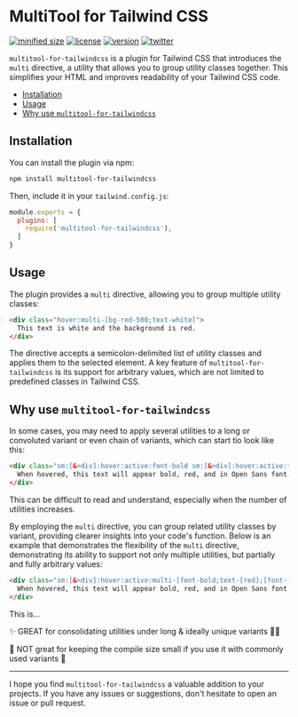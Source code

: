 <h1>MultiTool for Tailwind CSS</h1>

[![minified size](https://img.shields.io/bundlephobia/min/multitool-for-tailwindcss)](https://bundlephobia.com/package/multitool-for-tailwindcss)
[![license](https://img.shields.io/github/license/brandonmcconnell/multitool-for-tailwindcss?label=license)](https://github.com/brandonmcconnell/multitool-for-tailwindcss/blob/main/LICENSE.txt)
[![version](https://img.shields.io/npm/v/multitool-for-tailwindcss)](https://www.npmjs.com/package/multitool-for-tailwindcss)
[![twitter](https://img.shields.io/twitter/follow/branmcconnell)](https://twitter.com/branmcconnell)

`multitool-for-tailwindcss` is a plugin for Tailwind CSS that introduces the `multi` directive, a utility that allows you to group utility classes together. This simplifies your HTML and improves readability of your Tailwind CSS code.

- [Installation](#installation)
- [Usage](#usage)
- [Why use `multitool-for-tailwindcss`](#why-use-multitool-for-tailwindcss)

## Installation

You can install the plugin via npm:

```bash
npm install multitool-for-tailwindcss
```

Then, include it in your `tailwind.config.js`:

```js
module.exports = {
  plugins: [
    require('multitool-for-tailwindcss'),
  ]
}
```

## Usage

The plugin provides a `multi` directive, allowing you to group multiple utility classes:

```html
<div class="hover:multi-[bg-red-500;text-white]">
  This text is white and the background is red.
</div>
```

The directive accepts a semicolon-delimited list of utility classes and applies them to the selected element. A key feature of `multitool-for-tailwindcss` is its support for arbitrary values, which are not limited to predefined classes in Tailwind CSS.

## Why use `multitool-for-tailwindcss`

In some cases, you may need to apply several utilities to a long or convoluted variant or even chain of variants, which can start tio look like this:

```html
<div class="sm:[&>div]:hover:active:font-bold sm:[&>div]:hover:active:text-[red] sm:[&>div]:hover:active:font-family:['Open_Sans',sans-serif]">
  When hovered, this text will appear bold, red, and in Open Sans font.
</div>
```

This can be difficult to read and understand, especially when the number of utilities increases.

By employing the `multi` directive, you can group related utility classes by variant, providing clearer insights into your code's function. Below is an example that demonstrates the flexibility of the `multi` directive, demonstrating its ability to support not only multiple utilities, but partially and fully arbitrary values:

```html
<div class="sm:[&>div]:hover:active:multi-[font-bold;text-[red];[font-family:'Open_Sans',sans-serif]]">
  When hovered, this text will appear bold, red, and in Open Sans font.
</div>
```

This is…

✨ GREAT for consolidating utilities under long & ideally unique variants 👏🏼

😬 NOT great for keeping the compile size small if you use it with commonly used variants 👀

---

I hope you find `multitool-for-tailwindcss` a valuable addition to your projects. If you have any issues or suggestions, don't hesitate to open an issue or pull request.
